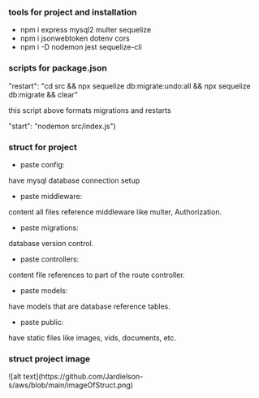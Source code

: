 ###   tools for project and installation

* npm i express mysql2 multer sequelize
* npm i jsonwebtoken dotenv cors
* npm i -D nodemon jest sequelize-cli


### scripts for package.json

 <p> "restart": "cd src && npx sequelize db:migrate:undo:all && npx sequelize db:migrate && clear" </p>
 <p> this script above formats migrations and restarts </p>

<p>"start": "nodemon src/index.js")</p>

### struct for project

* paste config: 
<p> have mysql database connection setup </p>

* paste middleware:
<p> content all files reference middleware like multer, Authorization. </p>

* paste migrations:
<p> database version control. </p>

* paste controllers: 
<p> content file references to part of the route controller. </p>

* paste models:
<p> have models that are database reference tables. </p>

* paste public:
<p> have static files  like images, vids, documents, etc. </p>


<h3> struct project image </h3>
![alt text](https://github.com/Jardielson-s/aws/blob/main/imageOfStruct.png)
